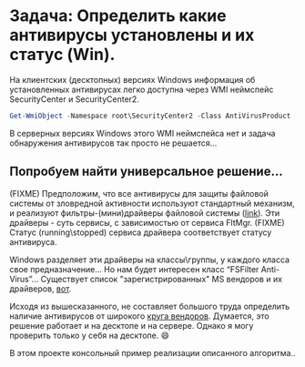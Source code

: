 ﻿# Задача: Определить какие антивирусы установлены и их статус (Win).
На клиентских (десктопных) версиях Windows информация об установленных антивирусах легко доступна через WMI неймспейс SecurityCenter и SecurityCenter2.
```powershell
Get-WmiObject -Namespace root\SecurityCenter2 -Class AntiVirusProduct
```
В серверных версиях Windows этого WMI неймспейса нет и задача обнаружения антивирусов так просто не решается…
## Попробуем найти универсальное решение...
(FIXME) Предположим, что все антивирусы для защиты файловой системы от зловредной активности используют стандартный механизм, и реализуют фильтры-(мини)драйверы файловой системы ([link](https://docs.microsoft.com/en-us/windows-hardware/drivers/ifs/filter-manager-concepts)). Эти драйверы - суть сервисы, с зависимостью от сервиса FltMgr. (FIXME) Статус (running\stopped) сервиса драйвера соответствует статусу антивируса.

Windows разделяет эти драйверы на классы\группы, у каждого класса свое предназначение… Но нам будет интересен класс “FSFilter Anti-Virus”... 
Существует список "зарегистрированных" MS вендоров и их драйверов, [вот](https://docs.microsoft.com/en-us/windows-hardware/drivers/ifs/allocated-altitudes).

Исходя из вышесказанного, не составляет большого труда определить наличие антивирусов от широкого [круга вендоров](https://docs.microsoft.com/en-us/windows-hardware/drivers/ifs/allocated-altitudes#320000---329998-fsfilter-anti-virus). Думается, это решение работает и на десктопе и на сервере. Однако я могу проверить только у себя на десктопе. :smile:

В этом проекте консольный пример реализации описанного алгоритма..
